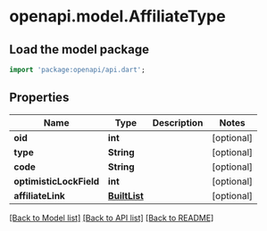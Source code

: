 # openapi.model.AffiliateType

## Load the model package
```dart
import 'package:openapi/api.dart';
```

## Properties
Name | Type | Description | Notes
------------ | ------------- | ------------- | -------------
**oid** | **int** |  | [optional] 
**type** | **String** |  | [optional] 
**code** | **String** |  | [optional] 
**optimisticLockField** | **int** |  | [optional] 
**affiliateLink** | [**BuiltList<AffiliateLink>**](AffiliateLink.md) |  | [optional] 

[[Back to Model list]](../README.md#documentation-for-models) [[Back to API list]](../README.md#documentation-for-api-endpoints) [[Back to README]](../README.md)


